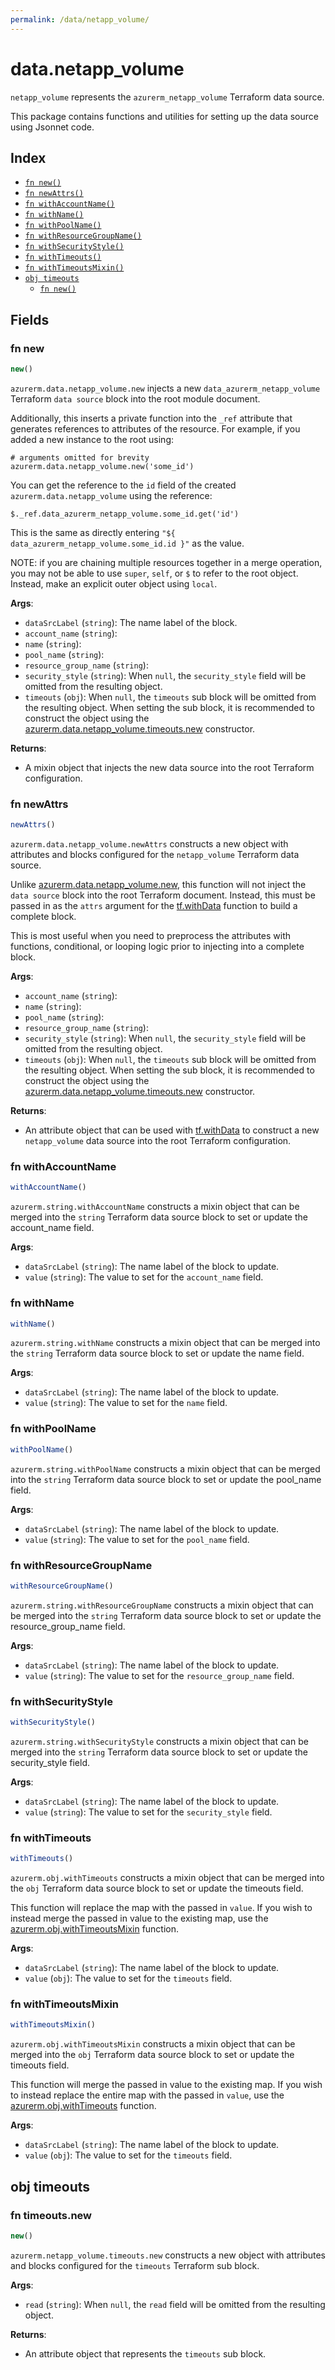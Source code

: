 ```yaml
---
permalink: /data/netapp_volume/
---
```


# data.netapp_volume

`netapp_volume` represents the `azurerm_netapp_volume` Terraform data source.



This package contains functions and utilities for setting up the data source using Jsonnet code.


## Index

* [`fn new()`](#fn-new)
* [`fn newAttrs()`](#fn-newattrs)
* [`fn withAccountName()`](#fn-withaccountname)
* [`fn withName()`](#fn-withname)
* [`fn withPoolName()`](#fn-withpoolname)
* [`fn withResourceGroupName()`](#fn-withresourcegroupname)
* [`fn withSecurityStyle()`](#fn-withsecuritystyle)
* [`fn withTimeouts()`](#fn-withtimeouts)
* [`fn withTimeoutsMixin()`](#fn-withtimeoutsmixin)
* [`obj timeouts`](#obj-timeouts)
  * [`fn new()`](#fn-timeoutsnew)

## Fields

### fn new

```ts
new()
```


`azurerm.data.netapp_volume.new` injects a new `data_azurerm_netapp_volume` Terraform `data source`
block into the root module document.

Additionally, this inserts a private function into the `_ref` attribute that generates references to attributes of the
resource. For example, if you added a new instance to the root using:

    # arguments omitted for brevity
    azurerm.data.netapp_volume.new('some_id')

You can get the reference to the `id` field of the created `azurerm.data.netapp_volume` using the reference:

    $._ref.data_azurerm_netapp_volume.some_id.get('id')

This is the same as directly entering `"${ data_azurerm_netapp_volume.some_id.id }"` as the value.

NOTE: if you are chaining multiple resources together in a merge operation, you may not be able to use `super`, `self`,
or `$` to refer to the root object. Instead, make an explicit outer object using `local`.

**Args**:
  - `dataSrcLabel` (`string`): The name label of the block.
  - `account_name` (`string`): 
  - `name` (`string`): 
  - `pool_name` (`string`): 
  - `resource_group_name` (`string`): 
  - `security_style` (`string`):  When `null`, the `security_style` field will be omitted from the resulting object.
  - `timeouts` (`obj`):  When `null`, the `timeouts` sub block will be omitted from the resulting object. When setting the sub block, it is recommended to construct the object using the [azurerm.data.netapp_volume.timeouts.new](#fn-netapp_volumetimeoutsnew) constructor.

**Returns**:
- A mixin object that injects the new data source into the root Terraform configuration.


### fn newAttrs

```ts
newAttrs()
```


`azurerm.data.netapp_volume.newAttrs` constructs a new object with attributes and blocks configured for the `netapp_volume`
Terraform data source.

Unlike [azurerm.data.netapp_volume.new](#fn-netapp_volumenew), this function will not inject the `data source`
block into the root Terraform document. Instead, this must be passed in as the `attrs` argument for the
[tf.withData](https://github.com/tf-libsonnet/core/tree/main/docs#fn-withdata) function to build a complete block.

This is most useful when you need to preprocess the attributes with functions, conditional, or looping logic prior to
injecting into a complete block.

**Args**:
  - `account_name` (`string`): 
  - `name` (`string`): 
  - `pool_name` (`string`): 
  - `resource_group_name` (`string`): 
  - `security_style` (`string`):  When `null`, the `security_style` field will be omitted from the resulting object.
  - `timeouts` (`obj`):  When `null`, the `timeouts` sub block will be omitted from the resulting object. When setting the sub block, it is recommended to construct the object using the [azurerm.data.netapp_volume.timeouts.new](#fn-netapp_volumetimeoutsnew) constructor.

**Returns**:
  - An attribute object that can be used with [tf.withData](https://github.com/tf-libsonnet/core/tree/main/docs#fn-withdata) to construct a new `netapp_volume` data source into the root Terraform configuration.


### fn withAccountName

```ts
withAccountName()
```

`azurerm.string.withAccountName` constructs a mixin object that can be merged into the `string`
Terraform data source block to set or update the account_name field.



**Args**:
  - `dataSrcLabel` (`string`): The name label of the block to update.
  - `value` (`string`): The value to set for the `account_name` field.


### fn withName

```ts
withName()
```

`azurerm.string.withName` constructs a mixin object that can be merged into the `string`
Terraform data source block to set or update the name field.



**Args**:
  - `dataSrcLabel` (`string`): The name label of the block to update.
  - `value` (`string`): The value to set for the `name` field.


### fn withPoolName

```ts
withPoolName()
```

`azurerm.string.withPoolName` constructs a mixin object that can be merged into the `string`
Terraform data source block to set or update the pool_name field.



**Args**:
  - `dataSrcLabel` (`string`): The name label of the block to update.
  - `value` (`string`): The value to set for the `pool_name` field.


### fn withResourceGroupName

```ts
withResourceGroupName()
```

`azurerm.string.withResourceGroupName` constructs a mixin object that can be merged into the `string`
Terraform data source block to set or update the resource_group_name field.



**Args**:
  - `dataSrcLabel` (`string`): The name label of the block to update.
  - `value` (`string`): The value to set for the `resource_group_name` field.


### fn withSecurityStyle

```ts
withSecurityStyle()
```

`azurerm.string.withSecurityStyle` constructs a mixin object that can be merged into the `string`
Terraform data source block to set or update the security_style field.



**Args**:
  - `dataSrcLabel` (`string`): The name label of the block to update.
  - `value` (`string`): The value to set for the `security_style` field.


### fn withTimeouts

```ts
withTimeouts()
```

`azurerm.obj.withTimeouts` constructs a mixin object that can be merged into the `obj`
Terraform data source block to set or update the timeouts field.

This function will replace the map with the passed in `value`. If you wish to instead merge the
passed in value to the existing map, use the [azurerm.obj.withTimeoutsMixin](TODO) function.

**Args**:
  - `dataSrcLabel` (`string`): The name label of the block to update.
  - `value` (`obj`): The value to set for the `timeouts` field.


### fn withTimeoutsMixin

```ts
withTimeoutsMixin()
```

`azurerm.obj.withTimeoutsMixin` constructs a mixin object that can be merged into the `obj`
Terraform data source block to set or update the timeouts field.

This function will merge the passed in value to the existing map. If you wish
to instead replace the entire map with the passed in `value`, use the [azurerm.obj.withTimeouts](TODO)
function.


**Args**:
  - `dataSrcLabel` (`string`): The name label of the block to update.
  - `value` (`obj`): The value to set for the `timeouts` field.


## obj timeouts



### fn timeouts.new

```ts
new()
```


`azurerm.netapp_volume.timeouts.new` constructs a new object with attributes and blocks configured for the `timeouts`
Terraform sub block.



**Args**:
  - `read` (`string`):  When `null`, the `read` field will be omitted from the resulting object.

**Returns**:
  - An attribute object that represents the `timeouts` sub block.
